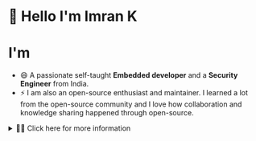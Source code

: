 <!-- Hero Section -->
# 👋 Hello I'm Imran K

# **I'm**

- 😄 A passionate self-taught **Embedded developer** and a **Security Engineer** from India. 
- ⚡ I am also an open-source enthusiast and maintainer. I learned a lot from the open-source community and I love how collaboration and knowledge sharing happened through open-source.

<details>
<summary> 💁‍♂️ Click here for more information</summary>   

<!-- Skills as a table -->

## **Languages and tools:**  

<code><img height="50" src="https://raw.githubusercontent.com/github/explore/80688e429a7d4ef2fca1e82350fe8e3517d3494d/topics/rust/rust.png"></code>
<code><img height="50" src="https://raw.githubusercontent.com/github/explore/80688e429a7d4ef2fca1e82350fe8e3517d3494d/topics/c/c.png"></code>
<code><img height="50" src="https://raw.githubusercontent.com/github/explore/80688e429a7d4ef2fca1e82350fe8e3517d3494d/topics/cpp/cpp.png"></code>
<code><img height="50" src="https://raw.githubusercontent.com/github/explore/80688e429a7d4ef2fca1e82350fe8e3517d3494d/topics/bash/bash.png"></code>
<code><img height="50" src="https://raw.githubusercontent.com/github/explore/80688e429a7d4ef2fca1e82350fe8e3517d3494d/topics/linux/linux.png"></code>
<code><img height="50" src="https://raw.githubusercontent.com/github/explore/80688e429a7d4ef2fca1e82350fe8e3517d3494d/topics/git/git.png"></code>

<!-- Github Stats, coding streak, Most used languages analytics-->
## GitHub Stats 
 <p align="center">
    <img alt = "GitHub Stats" src="https://github-readme-stats.vercel.app/api?username=imrank03&show_icons=true&icon_color=000000&hide_border=true&title_color=008080&text_color=555">
    <br>
    <img alt = "Top Language" src="https://github-readme-stats.vercel.app/api/top-langs/?username=imrank03&hide=html,&hide_border=true&title_color=008080&text_color=555"
</p>

<!-- About Me Section -->

<!-- What I offer -->

## Why Me ?

- I can create **Blazingly Fast** and **Secure** **Bootloader** with `Rust`
- I can implement `CI/CD pipeline`

## About Me

<br />

🔭 I’m currently working on **Rust** and **Secure Bootloaders**

🌱 I’m currently learning **Rust**, **Crypto** & **C++**

💬 Ask me about **Rust**, **Crypto** and **Embedded**

🌏 I'm Interested in `Rust` development.

📑 I'm always **learning new** technologies and **improving** myself

📗 I'm an **autodidact** learner, so I teach myself **effectively**

<p align="center">
<img src="https://readme-typing-svg.herokuapp.com/?font=Architects+Daughter&size=22&center=true&vCenter=true&color=008080&lines=Thanks+For+Visiting+My+Profile+🙏;Please+Star+My+Repositories;Have+A+Great+Day+!!!" />
</p>

<p align="center">Created with ❤️ by imrank03. Check My Other Projects 👉 <a href="https://github.com/imrank03?tab=repositories">here</a></p>
 
 </details>
